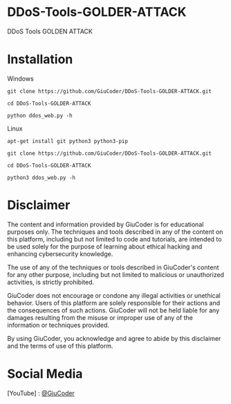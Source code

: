 # DDoS-Tools-GOLDER-ATTACK
DDoS Tools GOLDEN ATTACK

# Installation
Windows 

```
git clone https://github.com/GiuCoder/DDoS-Tools-GOLDER-ATTACK.git

cd DDoS-Tools-GOLDER-ATTACK

python ddos_web.py -h
```

Linux

```
apt-get install git python3 python3-pip

git clone https://github.com/GiuCoder/DDoS-Tools-GOLDER-ATTACK.git

cd DDoS-Tools-GOLDER-ATTACK

python3 ddos_web.py -h
```


# Disclaimer

The content and information provided by GiuCoder is for educational purposes only. The techniques and tools described in any of the content on this platform, including but not limited to code and tutorials, are intended to be used solely for the purpose of learning about ethical hacking and enhancing cybersecurity knowledge.

The use of any of the techniques or tools described in GiuCoder's content for any other purpose, including but not limited to malicious or unauthorized activities, is strictly prohibited.

GiuCoder does not encourage or condone any illegal activities or unethical behavior. Users of this platform are solely responsible for their actions and the consequences of such actions. GiuCoder will not be held liable for any damages resulting from the misuse or improper use of any of the information or techniques provided.

By using GiuCoder, you acknowledge and agree to abide by this disclaimer and the terms of use of this platform.

# Social Media

[YouTube] : [@GiuCoder](https://www.youtube.com/channel/UCFH1zkg-QNOCk-c6mfUgCjA)
